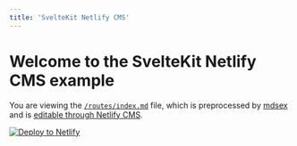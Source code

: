 ```yaml
---
title: 'SvelteKit Netlify CMS'
---
```


# Welcome to the SvelteKit Netlify CMS example

You are viewing the [`/routes/index.md`](https://github.com/buhrmi/sveltekit-netlify-cms/blob/main/src/routes/index.md) file, which is preprocessed by [mdsex](https://mdsvex.com) and is [editable through Netlify CMS](https://sveltekit-netlify-cms.netlify.app/admin/).

<a href="https://app.netlify.com/start/deploy?repository=https://github.com/buhrmi/sveltekit-netlify-cms&amp;stack=cms"><img src="https://www.netlify.com/img/deploy/button.svg" alt="Deploy to Netlify"></a>